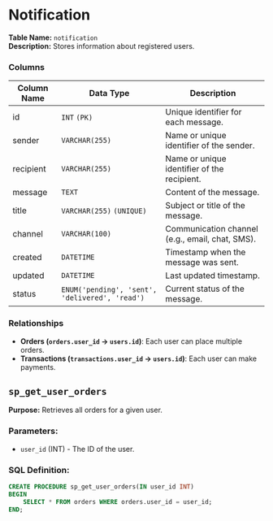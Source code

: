 # Notification

**Table Name:** `notification`  
**Description:** Stores information about registered users.

### Columns

| Column Name | Data Type                                      | Description                                     |
| ----------- | ---------------------------------------------- | ----------------------------------------------- |
| id          | `INT` `(PK)`                                   | Unique identifier for each message.             |
| sender      | `VARCHAR(255)`                                 | Name or unique identifier of the sender.        |
| recipient   | `VARCHAR(255)`                                 | Name or unique identifier of the recipient.     |
| message     | `TEXT`                                         | Content of the message.                         |
| title       | `VARCHAR(255)` `(UNIQUE)`                      | Subject or title of the message.                |
| channel     | `VARCHAR(100)`                                 | Communication channel (e.g., email, chat, SMS). |
| created     | `DATETIME`                                     | Timestamp when the message was sent.            |
| updated     | `DATETIME`                                     | Last updated timestamp.                         |
| status      | `ENUM('pending', 'sent', 'delivered', 'read')` | Current status of the message.                  |

### Relationships

- **Orders (`orders.user_id` → `users.id`)**: Each user can place multiple orders.
- **Transactions (`transactions.user_id` → `users.id`)**: Each user can make payments.

## `sp_get_user_orders`

**Purpose:** Retrieves all orders for a given user.

### Parameters:

- `user_id` (INT) - The ID of the user.

### SQL Definition:

```sql
CREATE PROCEDURE sp_get_user_orders(IN user_id INT)
BEGIN
    SELECT * FROM orders WHERE orders.user_id = user_id;
END;
```
